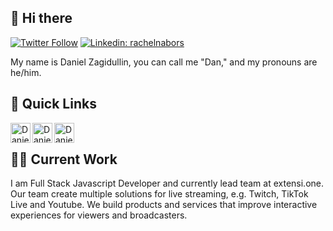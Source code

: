 ## 👋 Hi there

[![Twitter Follow](https://img.shields.io/twitter/follow/dnzgd?label=Follow)](https://twitter.com/intent/follow?screen_name=dnzgd)
[![Linkedin: rachelnabors](https://img.shields.io/badge/-dnzg-blue?style=flat-square&logo=Linkedin&logoColor=white&link=https://www.linkedin.com/in/dnzg/)](https://www.linkedin.com/in/dnzg/)

My name is Daniel Zagidullin, you can call me "Dan," and my pronouns are he/him.

## 🔗 Quick Links

<a href="https://twitter.com/dnzgd">
  <img align="left" alt="Daniel Zagidullin | Twitter" width="32px" src="https://cdn.jsdelivr.net/npm/simple-icons@v3/icons/twitter.svg" />
</a>
<a href="https://www.linkedin.com/in/dnzg/">
  <img align="left" alt="Daniel Zagidullin | LinkedIn" width="32px" src="https://cdn.jsdelivr.net/npm/simple-icons@v3/icons/linkedin.svg" />
</a>
<a href="https://instagram.com/daniel.zagidullin/">
  <img align="left" alt="Daniel Zagidullin | Instagram" width="32px" src="https://cdn.jsdelivr.net/npm/simple-icons@v3/icons/instagram.svg" />
</a>
<br />

## 👨‍💻 Current Work

I am Full Stack Javascript Developer and currently lead team at extensi.one. Our team create multiple solutions for live streaming, e.g. Twitch, TikTok Live and Youtube. We build products and services that improve interactive experiences for viewers and broadcasters.
